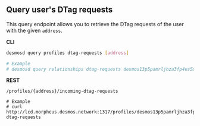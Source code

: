 ## Query user's DTag requests
This query endpoint allows you to retrieve the DTag requests of the user with the given `address`.

**CLI**
```bash
desmosd query profiles dtag-requests [address]

# Example
# desmosd query relationships dtag-requests desmos13p5pamrljhza3fp4es5m3llgmnde5fzcpq6nud
```

**REST**
```
/profiles/{address}/incoming-dtag-requests

# Example
# curl http://lcd.morpheus.desmos.network:1317/profiles/desmos13p5pamrljhza3fp4es5m3llgmnde5fzcpq6nud/incoming-dtag-requests
```